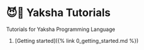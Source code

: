 # 😈👶 Yaksha Tutorials

Tutorials for Yaksha Programming Language

1. [Getting started]({% link 0_getting_started.md %})
